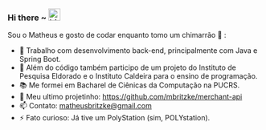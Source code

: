 ### Hi there ~ <img src="https://user-images.githubusercontent.com/1303154/88677602-1635ba80-d120-11ea-84d8-d263ba5fc3c0.gif" width="24px" alt="hi">

Sou o Matheus e gosto de codar enquanto tomo um chimarrão 🧉 :

- 🔭 Trabalho com desenvolvimento back-end, principalmente com Java e Spring Boot.
- 👯 Além do código também participo de um projeto do Instituto de Pesquisa Eldorado e o Instituto Caldeira para o ensino de programação.
- 📚 Me formei em Bacharel de Ciênicas da Computação na PUCRS.
- 🧙 Meu ultimo projetinho: https://github.com/mbritzke/merchant-api
- 📫 Contato: matheusbritzke@gmail.com
- ⚡ Fato curioso: Já tive um PolyStation (sim, POLYstation).
